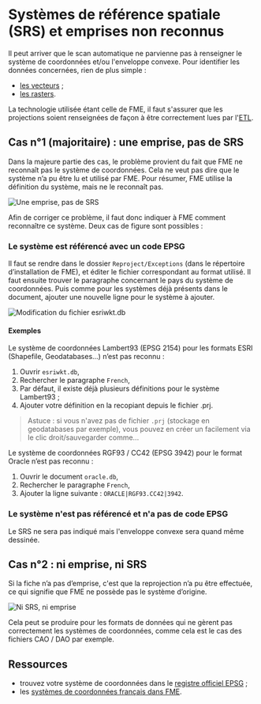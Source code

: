 # Systèmes de référence spatiale (SRS) et emprises non reconnus

Il peut arriver que le scan automatique ne parvienne pas à renseigner le système de coordonnées et/ou l&apos;enveloppe convexe. Pour identifier les données concernées, rien de plus simple :
* [les vecteurs](https://app.isogeo.com/inventory/search?p=1&ob=_created&od=des&q=has-no%3Acoordinate-system%20type%3Avector-dataset) ;
* [les rasters](https://app.isogeo.com/inventory/search?q=type%3Araster-dataset%20has-no%3Acoordinate-system).

La technologie utilisée étant celle de FME, il faut s&apos;assurer que les projections soient renseignées de façon à être correctement lues par l&apos;[ETL](https://fr.wikipedia.org/wiki/Extract_Transform_Load).

## Cas n°1 (majoritaire) : une emprise, pas de SRS

Dans la majeure partie des cas, le problème provient du fait que FME ne reconnaît pas le système de coordonnées. Cela ne veut pas dire que le système n’a pu être lu et utilisé par FME. Pour résumer, FME utilise la définition du système, mais ne le reconnaît pas.

![Une emprise, pas de SRS](/assets/annex_srsNotFound_case1_NoSRS_ButMap.png "Problème de configuration des projections de FME - Cas 1")

Afin de corriger ce problème, il faut donc indiquer à FME comment reconnaître ce système. Deux cas de figure sont possibles :

### Le système est référencé avec un code EPSG

Il faut se rendre dans le dossier `Reproject/Exceptions` (dans le répertoire d’installation de FME), et éditer le fichier correspondant au format utilisé. Il faut ensuite trouver le paragraphe concernant le pays du système de coordonnées. Puis comme pour les systèmes déjà présents dans le document, ajouter une nouvelle ligne pour le système à ajouter.

![Modification du fichier esriwkt.db](/assets/annex_srsNotFound_EditWKT.png "Ajouter la reconnaissance d&apos;une projection à FME")

#### Exemples

Le système de coordonnées Lambert93 (EPSG 2154) pour les formats ESRI (Shapefile,
Geodatabases...) n’est pas reconnu :

1. Ouvrir `esriwkt.db`,
2. Rechercher le paragraphe `French`,
3. Par défaut, il existe déjà plusieurs définitions pour le système Lambert93 ;
4. Ajouter votre définition en la recopiant depuis le fichier .prj.

> Astuce : si vous n&apos;avez pas de fichier `.prj` (stockage en geodatabases par exemple), vous pouvez en créer un facilement via le clic droit/sauvegarder comme...

Le système de coordonnées RGF93 / CC42 (EPSG 3942) pour le format Oracle n’est pas
reconnu :

1. Ouvrir le document `oracle.db`,
2. Rechercher le paragraphe `French`,
3. Ajouter la ligne suivante : `ORACLE|RGF93.CC42|3942`.

### Le système n&apos;est pas référencé et n&apos;a pas de code EPSG

Le SRS ne sera pas indiqué mais l&apos;enveloppe convexe sera quand même dessinée.

## Cas n°2 : ni emprise, ni SRS

Si la fiche n’a pas d’emprise, c&apos;est que la reprojection n’a pu être effectuée, ce qui signifie que FME ne possède pas le système d’origine.

![Ni SRS, ni emprise](/assets/annex_srsNotFound_case2_NoSRS_NoMap.png "Problème de configuration des projections de FME - Cas 2")

Cela peut se produire pour les formats de données qui ne gèrent pas correctement les systèmes de coordonnées, comme cela est le cas des fichiers CAO / DAO par exemple.

## Ressources

* trouvez votre système de coordonnées dans le [registre officiel EPSG](http://epsg.io/) ;
* les [systèmes de coordonnées français dans FME](http://documentation.veremes.net/public/fme/fme_ft_systemes_de_projection_francais.pdf).

